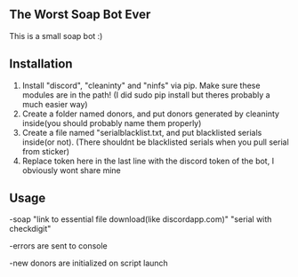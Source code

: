 ## **T**he **W**orst **S**oap **B**ot **E**ver

This is a small soap bot :)

## Installation

1. Install "discord", "cleaninty" and "ninfs" via pip. Make sure these modules are in the path! (I did sudo pip install but theres probably a much easier way)
2. Create a folder named donors, and put donors generated by cleaninty inside(you should probably name them properly)
3. Create a file named "serialblacklist.txt, and put blacklisted serials inside(or not). (There shouldnt be blacklisted serials when you pull serial from sticker)
4. Replace token here in the last line with the discord token of the bot, I obviously wont share mine


## Usage

-soap "link to essential file download(like discordapp.com)" "serial with checkdigit"

-errors are sent to console 

-new donors are initialized on script launch